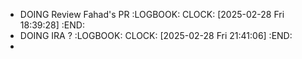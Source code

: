 - DOING Review Fahad's PR
  :LOGBOOK:
  CLOCK: [2025-02-28 Fri 18:39:28]
  :END:
- DOING IRA ?
  :LOGBOOK:
  CLOCK: [2025-02-28 Fri 21:41:06]
  :END:
-